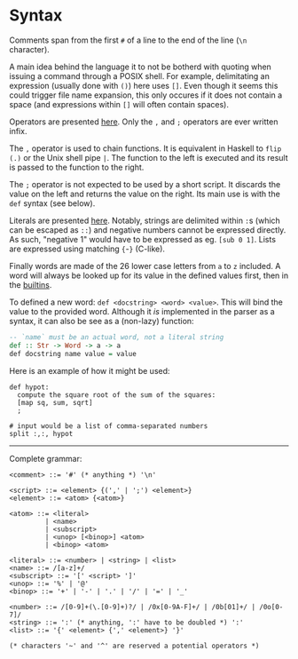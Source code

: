 # Syntax

Comments span from the first `#` of a line to the end
of the line (`\n` character).

A main idea behind the language it to not be botherd with
quoting when issuing a command through a POSIX shell. For
example, delimitating an expression (usually done with
`()`) here uses `[]`. Even though it seems this could
trigger file name expansion, this only occures if it
does not contain a space (and expressions within `[]`
will often contain spaces).

Operators are presented [here](#Operators). Only the `,`
and `;` operators are ever written infix.

The `,` operator is used to chain functions. It is
equivalent in Haskell to `flip (.)` or the Unix shell pipe
`|`. The function to the left is executed and its result
is passed to the function to the right.

The `;` operator is not expected to be used by a short
script. It discards the value on the left and returns the
value on the right. Its main use is with the `def` syntax
(see below).

Literals are presented [here](#Literals). Notably, strings
are delimited within `:`s (which can be escaped as `::`)
and negative numbers cannot be expressed directly. As such,
"negative 1" would have to be expressed as eg. `[sub 0 1]`.
Lists are expressed using matching `{`-`}` (C-like).

Finally words are made of the 26 lower case letters from
`a` to `z` included. A word will always be looked up
for its value in the defined values first, then in the
[builtins](#Builtins).

To defined a new word: `def <docstring> <word>
<value>`. This will bind the value to the provided
word. Although it _is_ implemented in the parser as a
syntax, it can also be see as a (non-lazy) function:
```haskell
-- `name` must be an actual word, not a literal string
def :: Str -> Word -> a -> a
def docstring name value = value
```

Here is an example of how it might be used:
```
def hypot:
  compute the square root of the sum of the squares:
  [map sq, sum, sqrt]
  ;

# input would be a list of comma-separated numbers
split :,:, hypot
```

---

Complete grammar:
```ebnf
<comment> ::= '#' (* anything *) '\n'

<script> ::= <element> {(',' | ';') <element>}
<element> ::= <atom> {<atom>}

<atom> ::= <literal>
         | <name>
         | <subscript>
         | <unop> [<binop>] <atom>
         | <binop> <atom>

<literal> ::= <number> | <string> | <list>
<name> ::= /[a-z]+/
<subscript> ::= '[' <script> ']'
<unop> ::= '%' | '@'
<binop> ::= '+' | '-' | '.' | '/' | '=' | '_'

<number> ::= /[0-9]+(\.[0-9]+)?/ | /0x[0-9A-F]+/ | /0b[01]+/ | /0o[0-7]/
<string> ::= ':' (* anything, ':' have to be doubled *) ':'
<list> ::= '{' <element> {',' <element>} '}'

(* characters '~' and '^' are reserved a potential operators *)
```
